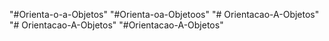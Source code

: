"#Orienta-o-a-Objetos" 
"#Orienta-oa-Objetoos" 
"# Orientacao-A-Objetos" 
"# Orientacao-A-Objetos" 
"#Orientacao-A-Objetos" 
